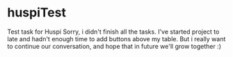 # huspiTest
Test task for Huspi
Sorry, i didn't finish all the tasks. I've started project to late and hadn't enough time to add buttons above my table.
But i really want to continue our conversation, and hope that in future we'll grow together :)

